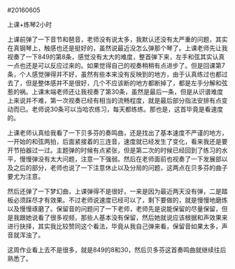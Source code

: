 #20160605

上课+练琴2小时

上课前弹了一下音节和琶音，老师没有说太多，我默认还没有太严重的问题，其实在真钢琴上，触感也还是挺好的，虽然说最近没怎么弹那个琴了。上课老师先让我视奏了一下849的第8条，感觉没有太大的难度，整首弹下来，左手和弦其实认真一点也还是可以反应过来的。如果觉得自己的视奏稍稍有点进步了。但是回课第7条，个人感觉弹得并不好，虽然有些本来没有反映到的地方，由于认真练过也都过去了，但是整体感并不是很好，几个不应该断的地方都断掉了，都是左手分解和弦惹的祸。上课末端老师还让我视奏了第30条，虽然是最后一条，但是从识谱难度上来说并不难，第一次视奏已经有相当的流畅程度，就是最后部分指法安排有点变动而已。老师说30条可以当哈农练习，每天都练练。那也是，这首毕竟是看速度的。

上课老师认真给我看了一下贝多芬的奏鸣曲，还是找出了基本速度不严谨的地方，一开始的和弦两拍，后面紧接着的三连音，速度就已经发生了变化，看来我还是要开节拍器过一过。主题弹的时候有点紧张，但是第二次的时候已经回到了练习的水平，慢慢弹没有太大问题，注意一下强弱。然后在老师面前也视奏了一下发展部以及之后的部分，老师也说了一下注意休止以及分局的问题，这两点在贝多芬的曲子要尤为注意。

然后还弹了一下梦幻曲，上课弹得不是很好，一来是因为最近两天没有弹，二是踏板必须踩尽才有效果。不过老师说速度已经可以了，剩下要做的，就是慢慢地磨炼以及慢慢琢磨了。保留音的问题问了一下老师，老师先是说能保留的尽量保留，但是我跟她说看了很多视频，那些人基本没有保留，然后她就说应该根据和声效果来进行抉择，其实我比较赞同这个看法，毕竟从我自己弹来看，保留音如果太多，声音就浑浊了。

这周作业看上去不是很多，就是849的8和30，然后贝多芬这首奏鸣曲就继续往后熟悉了。
